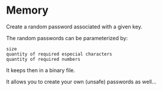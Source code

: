 # Memory

Create a random password associated with a given key.

The random passwords can be parameterized by:

	size
	quantity of required especial characters
	quantity of required numbers

It keeps then in a binary file.

It allows you to create your own (unsafe) passwords as well...
